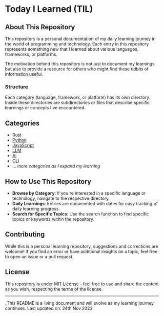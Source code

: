 # Today I Learned (TIL)

## About This Repository

This repository is a personal documentation of my daily learning journey in the
world of programming and technology. Each entry in this repository represents
something new that I learned about various languages, frameworks, or platforms.

The motivation behind this repository is not just to document my learnings but
also to provide a resource for others who might find these tidbits of
information useful.

### Structure

Each category (language, framework, or platform) has its own directory. Inside
these directories are subdirectories or files that describe specific learnings
or concepts I've encountered.

## Categories

- [Rust](/Rust)
- [Python](/Python)
- [JavaScript](/JavaScript)
- [LLM](/LLM)
- [AI](/AI)
- [CLI](/CLI)
- ... _more categories as I expand my learning_

## How to Use This Repository

- **Browse by Category**: If you're interested in a specific language or
  technology, navigate to the respective directory.
- **Daily Learnings**: Entries are documented with dates for easy tracking of
  daily learning progress.
- **Search for Specific Topics**: Use the search function to find specific
  topics or keywords within the repository.

## Contributing

While this is a personal learning repository, suggestions and corrections are
welcome! If you find an error or have additional insights on a topic, feel free
to open an issue or a pull request.

## License

This repository is under [MIT License](LICENSE.md) - feel free to use and share
the content as you wish, respecting the terms of the license.

---

\_This README is a living document and will evolve as my learning journey
continues. Last updated on: 24th Nov 2023
